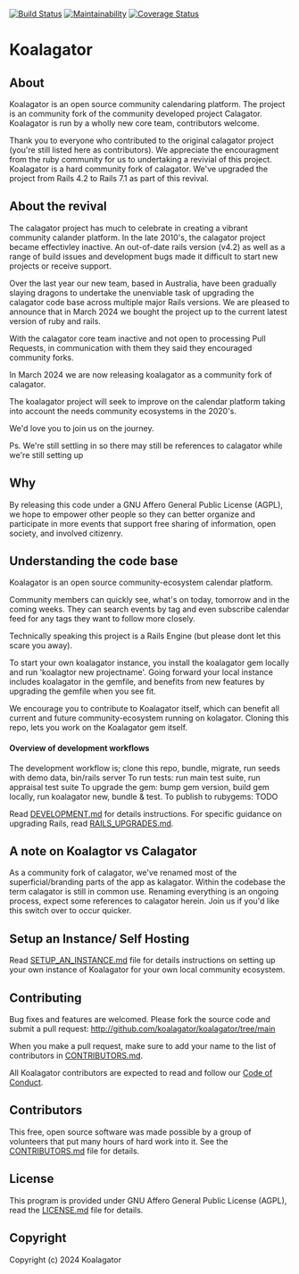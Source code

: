 [![Build Status](https://github.com/koalagator/koalagator/actions/workflows/test.yaml/badge.svg)](https://github.com/koalagator/koalagator/actions/workflows/test.yaml)
[![Maintainability](https://api.codeclimate.com/v1/badges/ebc339bb7a91acaafeba/maintainability)](https://codeclimate.com/github/koalagator/koalagator/maintainability)
[![Coverage Status](https://coveralls.io/repos/github/koalagator/koalagator/badge.svg?branch=main)](https://coveralls.io/github/koalagator/koalagator?branch=main)


Koalagator
=========

About
-----

Koalagator is an open source community calendaring platform.
The project is an community fork of the community developed project Calagator.
Koalagator is run by a wholly new core team, contributors welcome.

Thank you to everyone who contributed to the original calagator project (you're still listed here as contributors).
We appreciate the encouragment from the ruby community for us to undertaking a revivial of this project.
Koalagator is a hard community fork of calagator. We've upgraded the project from Rails 4.2 to Rails 7.1 as part of this revival.

About the revival
-----------------

The calagator project has much to celebrate in creating a vibrant community calander platform.
In the late 2010's, the calagator project became effectivley inactive. An out-of-date rails version (v4.2) as well as a range of build issues and development bugs made it difficult to start new projects or receive support.

Over the last year our new team, based in Australia, have been gradually slaying dragons to undertake the unenviable task of upgrading the calagator code base across multiple major Rails versions. We are pleased to announce that in March 2024 we bought the project up to the current latest version of ruby and rails. 

With the calagator core team inactive and not open to processing Pull Requests, in communication with them they said they encouraged community forks. 

In March 2024 we are now releasing koalagator as a community fork of calagator.

The koalagator project will seek to improve on the calendar platform taking into account the needs community ecosystems in the 2020's.

We'd love you to join us on the journey.

Ps. We're still settling in so there may still be references to calagator while we're still setting up

Why
---

By releasing this code under a GNU Affero General Public License (AGPL), we hope to empower other people so they can better organize and participate in more events that support free sharing of information, open society, and involved citizenry.

Understanding the code base
---------------------------
Koalagator is an open source community-ecosystem calendar platform.

Community members can quickly see, what's on today, tomorrow and in the coming weeks.
They can search events by tag and even subscribe calendar feed for any tags they want to follow more closely.

Technically speaking this project is a Rails Engine (but please dont let this scare you away).

To start your own koalagator instance, you install the koalagator gem locally and run 'koalagtor new projectname'.
Going forward your local instance includes koalagator in the gemfile, and benefits from new features by upgrading the gemfile when you see fit.

We encourage you to contribute to Koalagator itself, which can benefit all current and future community-ecosystem running on kolagator. Cloning this repo, lets you work on the Koalagator gem itself. 

#### Overview of development workflows

The development workflow is; clone this repo, bundle, migrate, run seeds with demo data, bin/rails server
To run tests: run main test suite, run appraisal test suite
To upgrade the gem: bump gem version, build gem locally, run koalagator new, bundle & test.
To publish to rubygems: TODO

Read [DEVELOPMENT.md](http://github.com/koalagator/koalagator/blob/main/DEVELOPMENT.md) for details instructions.
For specific guidance on upgrading Rails, read [RAILS_UPGRADES.md](http://github.com/koalagator/koalagator/blob/main/RAILS_UPGRADES.md).

## A note on Koalagtor vs Calagator

As a community fork of calagator, we've renamed most of the superficial/branding parts of the app as kalagator.
Within the codebase the term calagator is still in common use. Renaming everything is an ongoing process, expect some references to calagator herein. Join us if you'd like this switch over to occur quicker.

Setup an Instance/ Self Hosting
-------------------------------

Read [SETUP_AN_INSTANCE.md](http://github.com/koalagator/koalagator/blob/main/INSTALL.md) file for details instructions on setting up your own instance of Koalagator for your own local community ecosystem.

Contributing
------------

Bug fixes and features are welcomed. Please fork the source code and submit a pull request: <http://github.com/koalagator/koalagator/tree/main>

When you make a pull request, make sure to add your name to the list of contributors in [CONTRIBUTORS.md](http://github.com/koalagator/koalagator/blob/main/CONTRIBUTORS.md).

All Koalagator contributors are expected to read and follow our [Code of Conduct](https://github.com/koalagator/koalagator/blob/main/CODE_OF_CONDUCT.md).

Contributors
------------

This free, open source software was made possible by a group of volunteers that put many hours of hard work into it. See the [CONTRIBUTORS.md](http://github.com/koalagator/koalagator/blob/main/CONTRIBUTORS.md) file for details.


License
-------

This program is provided under GNU Affero General Public License (AGPL), read the [LICENSE.md](http://github.com/koalagator/koalagator/blob/main/LICENSE.md) file for details.


Copyright
---------

Copyright (c) 2024 Koalagator